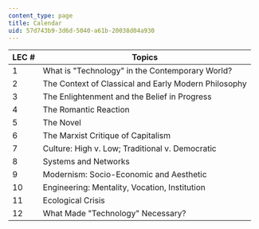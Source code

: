 ```yaml
---
content_type: page
title: Calendar
uid: 57d743b9-3d6d-5040-a61b-20038d04a930
---
```


| LEC # | Topics |
| --- | --- |
| 1 | What is "Technology" in the Contemporary World? |
| 2 | The Context of Classical and Early Modern Philosophy |
| 3 | The Enlightenment and the Belief in Progress |
| 4 | The Romantic Reaction |
| 5 | The Novel |
| 6 | The Marxist Critique of Capitalism |
| 7 | Culture: High v. Low; Traditional v. Democratic |
| 8 | Systems and Networks |
| 9 | Modernism: Socio-Economic and Aesthetic |
| 10 | Engineering: Mentality, Vocation, Institution |
| 11 | Ecological Crisis |
| 12 | What Made "Technology" Necessary?